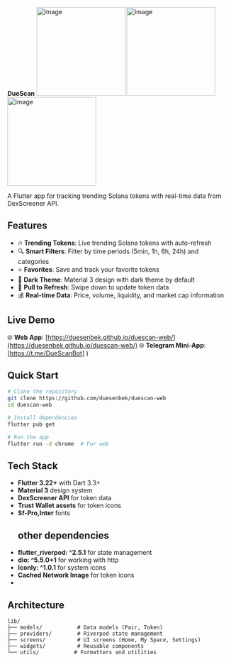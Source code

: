  **DueScan**
<img width="200" height="200" alt="image" src="https://github.com/user-attachments/assets/73003742-1362-432e-a7b9-4fe2a2c42e15"/>
<img width="200" height="200" alt="image" src="https://github.com/user-attachments/assets/3b12662e-5c38-43ce-9469-668b2c25b9ea"/>
<img width="200" height="200" alt="image" src="https://github.com/user-attachments/assets/9c6dc7b7-57d7-4e5a-872d-36f54503a964"/>

A Flutter app for tracking trending Solana tokens with real-time data from DexScreener API.

## Features

- 🔥 **Trending Tokens**: Live trending Solana tokens with auto-refresh
- 🔍 **Smart Filters**: Filter by time periods (5min, 1h, 6h, 24h) and categories
- ⭐ **Favorites**: Save and track your favorite tokens
- 🌙 **Dark Theme**: Material 3 design with dark theme by default
- 📱 **Pull to Refresh**: Swipe down to update token data
- 💰 **Real-time Data**: Price, volume, liquidity, and market cap information

## Live Demo

🌐 **Web App**: [https://duesenbek.github.io/duescan-web/](https://duesenbek.github.io/duescan-web/)
🌐 **Telegram Mini-App**:[https://t.me/DueScanBot]
)

## Quick Start

```bash
# Clone the repository
git clone https://github.com/duesenbek/duescan-web
cd duescan-web

# Install dependencies
flutter pub get

# Run the app
flutter run -d chrome  # For web

```

## Tech Stack

- **Flutter 3.22+** with Dart 3.3+
- **Material 3** design system
- **DexScreener API** for token data
- **Trust Wallet assets** for token icons
- **Sf-Pro,Inter** fonts
  ## other dependencies
- **flutter_riverpod: ^2.5.1** for state management
- **dio: ^5.5.0+1** for working with http 
- **Iconly: ^1.0.1** for system icons
- **Cached Network Image** for token icons
- 
## Architecture

```
lib/
├── models/           # Data models (Pair, Token)
├── providers/        # Riverpod state management
├── screens/          # UI screens (Home, My Space, Settings)
├── widgets/          # Reusable components
└── utils/           # Formatters and utilities
```


